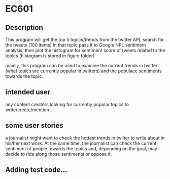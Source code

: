 # EC601

## Description
This program will get the top 5 topics/trends from the twitter API, search for the tweets (100 items) in that topic
pass it to Google NPL sentiment analysis, then plot the histogram for sentiment score of tweets related to the topics (histogram is stored in figure folder)

mainly, this program can be used to examine the current trends in twitter (what topics are currently popular in twitters) and the populace sentiments towards the topic.

## intended user
any content creators looking for currently popular topics to write/create/mention

## some user stories
a journalist might want to check the hottest trends in twiiter to write about in his/her next work. At the same time, the journalist can check the current sentiment of people towards the topics and, depending on the goal, may decide to ride along those sentiments or oppose it.

## Adding test code...
